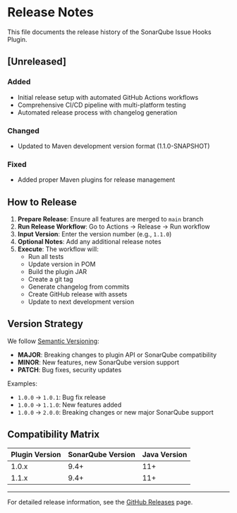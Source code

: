 # Release Notes

This file documents the release history of the SonarQube Issue Hooks Plugin.

## [Unreleased]

### Added
- Initial release setup with automated GitHub Actions workflows
- Comprehensive CI/CD pipeline with multi-platform testing
- Automated release process with changelog generation

### Changed
- Updated to Maven development version format (1.1.0-SNAPSHOT)

### Fixed
- Added proper Maven plugins for release management

## How to Release

1. **Prepare Release**: Ensure all features are merged to `main` branch
2. **Run Release Workflow**: Go to Actions → Release → Run workflow
3. **Input Version**: Enter the version number (e.g., `1.1.0`)
4. **Optional Notes**: Add any additional release notes
5. **Execute**: The workflow will:
   - Run all tests
   - Update version in POM
   - Build the plugin JAR
   - Create a git tag
   - Generate changelog from commits
   - Create GitHub release with assets
   - Update to next development version

## Version Strategy

We follow [Semantic Versioning](https://semver.org/):

- **MAJOR**: Breaking changes to plugin API or SonarQube compatibility
- **MINOR**: New features, new SonarQube version support
- **PATCH**: Bug fixes, security updates

Examples:
- `1.0.0` → `1.0.1`: Bug fix release
- `1.0.0` → `1.1.0`: New features added
- `1.0.0` → `2.0.0`: Breaking changes or new major SonarQube support

## Compatibility Matrix

| Plugin Version | SonarQube Version | Java Version |
|----------------|------------------|--------------|
| 1.0.x          | 9.4+             | 11+          |
| 1.1.x          | 9.4+             | 11+          |

---

For detailed release information, see the [GitHub Releases](https://github.com/movares/sonar-hooks/releases) page. 